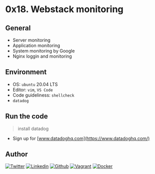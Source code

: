 # 0x18. Webstack monitoring

## General

* Server monitoring
* Application monitoring
* System monitoring by Google
* Nginx loggin and monitoring

## Environment

* OS:  ``ubuntu`` 20.04 LTS
* Editor: ``vim``, ``VS Code``
* Code guideliness: ``shellcheck``
* ``datadog``

## Run the code

> install datadog

* Sign up for [www.datadoghq.com](https://www.datadoghq.com/)

## Author
<!-- twitter -->
[![Twitter](https://img.shields.io/twitter/follow/ralex_uy?style=social)](https://twitter.com/ralex_uy) <!-- linkedin --> [![Linkedin](https://img.shields.io/badge/LinkedIn-+27K-blue?style=social&logo=linkedin)](https://www.linkedin.com/in/ronald-rivero/) <!-- github --> [![Github](https://img.shields.io/github/followers/ralexrivero?style=social)](https://github.com/ralexrivero/) <!-- vagrant --> [![Vagrant](https://img.shields.io/static/v1?label=&message=Vagrant%20Profile&color=1868F2&logo=vagrant&labelColor=2F333A)](https://app.vagrantup.com/ralexrivero) <!-- docker --> [![Docker](https://img.shields.io/static/v1?label=&message=Docker%20Profile&color=2496ED&logo=Docker&labelColor=2F333A)](https://hub.docker.com/u/ralexrivero)